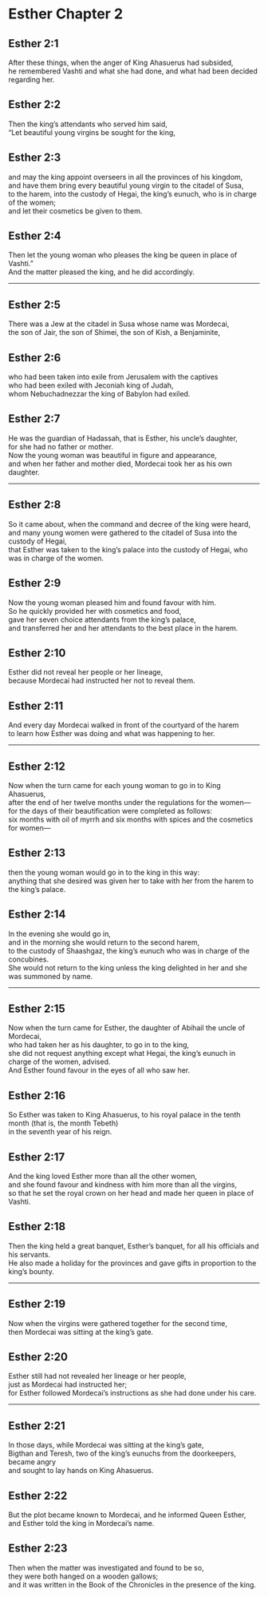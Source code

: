 # Esther Chapter 2

## Esther 2:1

After these things, when the anger of King Ahasuerus had subsided,  
he remembered Vashti and what she had done, and what had been decided regarding her.

## Esther 2:2

Then the king’s attendants who served him said,  
“Let beautiful young virgins be sought for the king,

## Esther 2:3

and may the king appoint overseers in all the provinces of his kingdom,  
and have them bring every beautiful young virgin to the citadel of Susa,  
to the harem, into the custody of Hegai, the king’s eunuch, who is in charge of the women;  
and let their cosmetics be given to them.

## Esther 2:4

Then let the young woman who pleases the king be queen in place of Vashti.”  
And the matter pleased the king, and he did accordingly.

---

## Esther 2:5

There was a Jew at the citadel in Susa whose name was Mordecai,  
the son of Jair, the son of Shimei, the son of Kish, a Benjaminite,

## Esther 2:6

who had been taken into exile from Jerusalem with the captives  
who had been exiled with Jeconiah king of Judah,  
whom Nebuchadnezzar the king of Babylon had exiled.

## Esther 2:7

He was the guardian of Hadassah, that is Esther, his uncle’s daughter,  
for she had no father or mother.  
Now the young woman was beautiful in figure and appearance,  
and when her father and mother died, Mordecai took her as his own daughter.

---

## Esther 2:8

So it came about, when the command and decree of the king were heard,  
and many young women were gathered to the citadel of Susa into the custody of Hegai,  
that Esther was taken to the king’s palace into the custody of Hegai, who was in charge of the women.

## Esther 2:9

Now the young woman pleased him and found favour with him.  
So he quickly provided her with cosmetics and food,  
gave her seven choice attendants from the king’s palace,  
and transferred her and her attendants to the best place in the harem.

## Esther 2:10

Esther did not reveal her people or her lineage,  
because Mordecai had instructed her not to reveal them.

## Esther 2:11

And every day Mordecai walked in front of the courtyard of the harem  
to learn how Esther was doing and what was happening to her.

---

## Esther 2:12

Now when the turn came for each young woman to go in to King Ahasuerus,  
after the end of her twelve months under the regulations for the women—  
for the days of their beautification were completed as follows:  
six months with oil of myrrh and six months with spices and the cosmetics for women—

## Esther 2:13

then the young woman would go in to the king in this way:  
anything that she desired was given her to take with her from the harem to the king’s palace.

## Esther 2:14

In the evening she would go in,  
and in the morning she would return to the second harem,  
to the custody of Shaashgaz, the king’s eunuch who was in charge of the concubines.  
She would not return to the king unless the king delighted in her and she was summoned by name.

---

## Esther 2:15

Now when the turn came for Esther, the daughter of Abihail the uncle of Mordecai,  
who had taken her as his daughter, to go in to the king,  
she did not request anything except what Hegai, the king’s eunuch in charge of the women, advised.  
And Esther found favour in the eyes of all who saw her.

## Esther 2:16

So Esther was taken to King Ahasuerus, to his royal palace in the tenth month (that is, the month Tebeth)  
in the seventh year of his reign.

## Esther 2:17

And the king loved Esther more than all the other women,  
and she found favour and kindness with him more than all the virgins,  
so that he set the royal crown on her head and made her queen in place of Vashti.

## Esther 2:18

Then the king held a great banquet, Esther’s banquet, for all his officials and his servants.  
He also made a holiday for the provinces and gave gifts in proportion to the king’s bounty.

---

## Esther 2:19

Now when the virgins were gathered together for the second time,  
then Mordecai was sitting at the king’s gate.

## Esther 2:20

Esther still had not revealed her lineage or her people,  
just as Mordecai had instructed her;  
for Esther followed Mordecai’s instructions as she had done under his care.

---

## Esther 2:21

In those days, while Mordecai was sitting at the king’s gate,  
Bigthan and Teresh, two of the king’s eunuchs from the doorkeepers, became angry  
and sought to lay hands on King Ahasuerus.

## Esther 2:22

But the plot became known to Mordecai, and he informed Queen Esther,  
and Esther told the king in Mordecai’s name.

## Esther 2:23

Then when the matter was investigated and found to be so,  
they were both hanged on a wooden gallows;  
and it was written in the Book of the Chronicles in the presence of the king.
